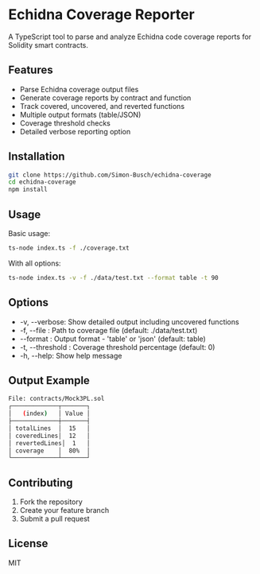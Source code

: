 # Echidna Coverage Reporter

A TypeScript tool to parse and analyze Echidna code coverage reports for Solidity smart contracts.

## Features

- Parse Echidna coverage output files
- Generate coverage reports by contract and function
- Track covered, uncovered, and reverted functions
- Multiple output formats (table/JSON)
- Coverage threshold checks
- Detailed verbose reporting option

## Installation

```bash
git clone https://github.com/Simon-Busch/echidna-coverage
cd echidna-coverage
npm install
```
## Usage

Basic usage:
```bash
ts-node index.ts -f ./coverage.txt
```

With all options:

```bash
ts-node index.ts -v -f ./data/test.txt --format table -t 90
```

## Options
- -v, --verbose: Show detailed output including uncovered functions
- -f, --file <path>: Path to coverage file (default: ./data/test.txt)
- --format <type>: Output format - 'table' or 'json' (default: table)
- -t, --threshold <n>: Coverage threshold percentage (default: 0)
- -h, --help: Show help message

## Output Example

```bash
File: contracts/Mock3PL.sol
┌─────────────┬───────┐
│   (index)   │ Value │
├─────────────┼───────┤
│ totalLines  │  15   │
│ coveredLines│  12   │
│ revertedLines│  1   │
│ coverage    │  80%  │
└─────────────┴───────┘
```

## Contributing

1. Fork the repository
2. Create your feature branch
3. Submit a pull request

## License

MIT
